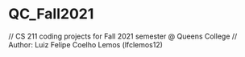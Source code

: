 # QC_Fall2021

// CS 211 coding projects for Fall 2021 semester @ Queens College
// Author: Luiz Felipe Coelho Lemos (lfclemos12)

